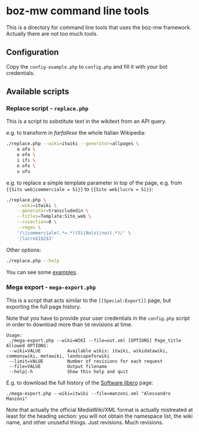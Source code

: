 # boz-mw command line tools

This is a directory for command line tools that uses the boz-mw framework. Actually there are not too much tools.

## Configuration 

Copy the `config-example.php` to `config.php` and fill it with your bot credentials.

## Available scripts

### Replace script - `replace.php`

This is a script to sobstitute text in the wikitext from an API query.

e.g. to transform in *farfallese* the whole Italian Wikipedia:

```bash
./replace.php --wiki=itwiki --generator=allpages \
    a afa \
    e efe \
    i ifi \
    o ofo \
    u ufu
```

e.g. to replace a simple template parameter in top of the page, e.g. from `{{Sito web|commerciale = Sì}}` to `{{Sito web|lucro = Sì}}`:

```bash
./replace.php \
    --wiki=itwiki \
    --generator=transcludedin \
    --titles=Template:Sito_web \
    --rvsection=0 \
    --regex \
    '/\|commerciale(.*=.*)(Sì|No|sì|no)(.*)/' \
    '|lucro$1$2$3'
```

Other options:

```bash
./replace.php --help
```

You can see some [examples](./examples).

### Mega export - `mega-export.php`

This is a script that acts similar to the `[[Special:Export]]` page, but exporting the full page history.

Note that you have to provide your user credentials in the `config.php` script in order to download more than `50` revisions at time.

```
Usage:
 ./mega-export.php --wiki=WIKI --file=out.xml [OPTIONS] Page_title
Allowed OPTIONS:
 --wiki=VALUE          Available wikis: itwiki, wikidatawiki, commonswiki, metawiki, landscapeforwiki
 --limit=VALUE         Number of revisions for each request
 --file=VALUE          Output filename
 --help|-h             Show this help and quit
```

E.g. to download the full history of the [Software libero](https://it.wikipedia.org/wiki/Software_libero) page:

```
./mega-export.php --wiki=itwiki --file=manzoni.xml "Alessandro Manzoni"
```

Note that actually the official MediaWiki/XML format is actually mistreated at least for the heading section: you will not obtain the namespace list, the wiki name, and other unuseful things. Just revisions. Much revisions.
